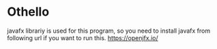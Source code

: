 # Othello
javafx librariy is used for this program, so you need to install javafx from following url if you want to run this.
https://openjfx.io/
